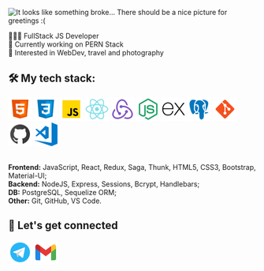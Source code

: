 <img 
  src='https://capsule-render.vercel.app/api?type=waving&color=gradient&height=256&section=header&text=Hi%20there%20%F0%9F%91%8B%20My%20name%20is%20Fedor!&fontSize=55&animation=fadeIn&fontAlignY=38&desc=I%27m%20a%20Fullstack%20Developer%20and%20I%20have%20two%20Maine%20Coons!&descAlignY=53&descAlign=62' 
  alt='It looks like something broke... There should be a nice picture for greetings :(' 
  />

<div font-size='30px'>
👨🏻‍💻 FullStack JS Developer<br>
👾 Currently working on PERN Stack<br>
🚀 Interested in WebDev, travel and photography<br>
</div>

<h2>🛠️ My tech stack:</h2>
<div>
  <a href='#'><img src='/img/icons8-html-5-48.png'></img></a>
  <a href='#'><img src='/img/icons8-css3-48.png'></img></a>
  <a href='#'><img src='/img/icons8-javascript-48.png'></img></a>
  <a href='#'><img src='/img/icons8-react-native-48.png'></img></a>
  <a href='#'><img src='/img/icons8-redux-48.png'></img></a>
  <a href='#'><img src='/img/icons8-node-js-48.png'></img></a>
  <a href='#'><img src='/img/expressjs-icon.png' width='48px'></img></a>
  <a href='#'><img src='/img/icons8-postgresql-48.png'></img></a>
  <a href='#'><img src='/img/icons8-git-48.png'></img></a>
  <a href='#'><img src='/img/icons8-github-48.png'></img></a>
  <a href='#'><img src='/img/visual-studio-code.png' width='48px' ></img></a>
  
  </br>
  </br>
  
  <span>**Frontend:** JavaScript, React, Redux, Saga, Thunk, HTML5, CSS3, Bootstrap, Material-UI;</span></br>
  <span>**Backend:** NodeJS, Express, Sessions, Bcrypt, Handlebars;</span></br>
  <span>**DB:** PostgreSQL, Sequelize ORM;</span></br>
  <span>**Other:** Git, GitHub, VS Code.</span></br>
</div>


<h2>🤝 Let's get connected</h2>
<div>
  <a href='t.me/atroshchenkoff'><img src='/img/icons8-telegram-app-48.png'></img></a>
  <a href='mailto:fedor.atroshchenko.job@gmail.com'><img src='/img/icons8-gmail-48.png'></img></a>
</div>

<!---
atroshchenkoff/atroshchenkoff is a ✨ special ✨ repository because its `README.md` (this file) appears on your GitHub profile.
You can click the Preview link to take a look at your changes.
--->
